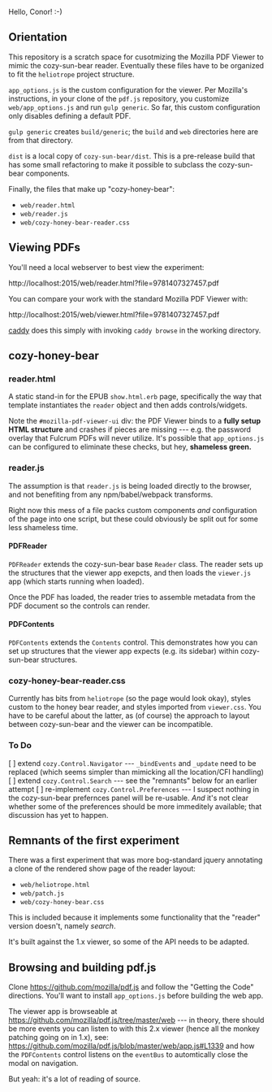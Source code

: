 Hello, Conor! :-)

## Orientation

This repository is a scratch space for cusotmizing the Mozilla PDF Viewer to mimic the cozy-sun-bear reader. Eventually these files have to be organized to fit the `heliotrope` project structure.

`app_options.js` is the custom configuration for the viewer. Per Mozilla's instructions, in your clone of the `pdf.js` repository, you customize `web/app_options.js` and run `gulp generic`. So far, this custom configuration only disables defining a default PDF.

`gulp generic` creates `build/generic`; the `build` and `web` directories here are from that directory.

`dist` is a local copy of `cozy-sun-bear/dist`. This is a pre-release build that has some small refactoring to make it possible to subclass the cozy-sun-bear components.

Finally, the files that make up "cozy-honey-bear":

* `web/reader.html`
* `web/reader.js`
* `web/cozy-honey-bear-reader.css`

## Viewing PDFs

You'll need a local webserver to best view the experiment:

http://localhost:2015/web/reader.html?file=9781407327457.pdf

You can compare your work with the standard Mozilla PDF Viewer with:

http://localhost:2015/web/viewer.html?file=9781407327457.pdf

[caddy](https://caddyserver.com/) does this simply with invoking `caddy browse` in the working directory.

## cozy-honey-bear

### reader.html

A static stand-in for the EPUB `show.html.erb` page, specifically the way that template instantiates the `reader` object and then adds controls/widgets.

Note the `#mozilla-pdf-viewer-ui` div: the PDF Viewer binds to a **fully setup HTML structure** and crashes if pieces are missing --- e.g. the password overlay that Fulcrum PDFs will never utilize. It's possible that `app_options.js` can be configured to eliminate these checks, but hey, **shameless green.**

### reader.js

The assumption is that `reader.js` is being loaded directly to the browser, and not benefiting from any npm/babel/webpack transforms.

Right now this mess of a file packs custom components *and* configuration of the page into one script, but these could obviously be split out for some less shameless time.

#### PDFReader

`PDFReader` extends the cozy-sun-bear base `Reader` class. The reader sets up the structures that the viewer app exepcts, and then loads the `viewer.js` app (which starts running when loaded).

Once the PDF has loaded, the reader tries to assemble metadata from the PDF document so the controls can render.

#### PDFContents

`PDFContents` extends the `Contents` control. This demonstrates how you can set up structures that the viewer app expects (e.g. its sidebar) within cozy-sun-bear structures.

### cozy-honey-bear-reader.css

Currently has bits from `heliotrope` (so the page would look okay), styles custom to the honey bear reader, and styles imported from `viewer.css`. You have to be careful about the latter, as (of course) the approach to layout between cozy-sun-bear and the viewer can be incompatible.

### To Do

[ ] extend `cozy.Control.Navigator` --- `_bindEvents` and `_update` need to 
    be replaced (which seems simpler than mimicking all the location/CFI handling)
[ ] extend `cozy.Control.Search` --- see the "remnants" below for an earlier 
    attempt
[ ] re-implement `cozy.Control.Preferences` --- I suspect nothing in the 
    cozy-sun-bear prefernces panel will be re-usable. *And* it's not clear
    whether some of the preferences should be more immeditely available;
    that discussion has yet to happen.


## Remnants of the first experiment

There was a first experiment that was more bog-standard jquery annotating a
clone of the rendered show page of the reader layout:

* `web/heliotrope.html`
* `web/patch.js`
* `web/cozy-honey-bear.css`

This is included because it implements some functionality that the "reader" version doesn't, namely *search*.

It's built against the 1.x viewer, so some of the API needs to be adapted.

## Browsing and building pdf.js

Clone https://github.com/mozilla/pdf.js and follow the "Getting the Code" directions. You'll want to install `app_options.js` before building the web app.

The viewer app is browseable at https://github.com/mozilla/pdf.js/tree/master/web --- in theory, there should be more events you can listen to with this 2.x viewer (hence all the monkey patching going on in 1.x), see: https://github.com/mozilla/pdf.js/blob/master/web/app.js#L1339 and how the `PDFContents` control listens on the `eventBus` to automtically close the modal on navigation.

But yeah: it's a lot of reading of source.